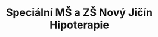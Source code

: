 ---
id: 83c76dee-c162-4886-a800-f38ecddc870d
title: "Speciální MŠ a ZŠ Nový Jičín Hipoterapie"
price: 20000
year: 2016
description: "Léčebné pedagogicko-psychologické ježdění na koni – hipoterapie je moderní rehabilitační metoda s komplexním působením na lidský organismus. Přenášením pohybu koňského hřbetu na lidské tělo dochází ke stimulaci centrálního nervového systému. V psychické oblasti vyvolává hipoterapie u dětí především radost, uvolnění, spokojenost a přispívá k dobré náladě. U dětí s velmi těžkým postižením je možné pozorovat určité změny až po delším časovém úseku. Díky našemu nadačnímu příspěvku budou moci děti z novojičínské speciální MŠ a ZŠ pokračovat v rehabilitaci i celý letošní školní rok."
kouskovani: false
locationName: undefined
position:
  lng: 18.0170330188713
  lat: 49.59633948668176
---